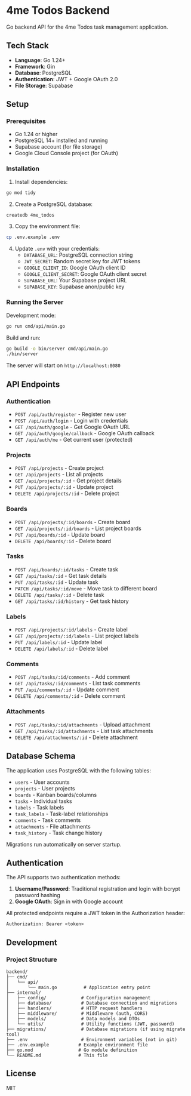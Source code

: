 # 4me Todos Backend

Go backend API for the 4me Todos task management application.

## Tech Stack

- **Language**: Go 1.24+
- **Framework**: Gin
- **Database**: PostgreSQL
- **Authentication**: JWT + Google OAuth 2.0
- **File Storage**: Supabase

## Setup

### Prerequisites

- Go 1.24 or higher
- PostgreSQL 14+ installed and running
- Supabase account (for file storage)
- Google Cloud Console project (for OAuth)

### Installation

1. Install dependencies:
```bash
go mod tidy
```

2. Create a PostgreSQL database:
```bash
createdb 4me_todos
```

3. Copy the environment file:
```bash
cp .env.example .env
```

4. Update `.env` with your credentials:
   - `DATABASE_URL`: PostgreSQL connection string
   - `JWT_SECRET`: Random secret key for JWT tokens
   - `GOOGLE_CLIENT_ID`: Google OAuth client ID
   - `GOOGLE_CLIENT_SECRET`: Google OAuth client secret
   - `SUPABASE_URL`: Your Supabase project URL
   - `SUPABASE_KEY`: Supabase anon/public key

### Running the Server

Development mode:
```bash
go run cmd/api/main.go
```

Build and run:
```bash
go build -o bin/server cmd/api/main.go
./bin/server
```

The server will start on `http://localhost:8080`

## API Endpoints

### Authentication

- `POST /api/auth/register` - Register new user
- `POST /api/auth/login` - Login with credentials
- `GET /api/auth/google` - Get Google OAuth URL
- `GET /api/auth/google/callback` - Google OAuth callback
- `GET /api/auth/me` - Get current user (protected)

### Projects

- `POST /api/projects` - Create project
- `GET /api/projects` - List all projects
- `GET /api/projects/:id` - Get project details
- `PUT /api/projects/:id` - Update project
- `DELETE /api/projects/:id` - Delete project

### Boards

- `POST /api/projects/:id/boards` - Create board
- `GET /api/projects/:id/boards` - List project boards
- `PUT /api/boards/:id` - Update board
- `DELETE /api/boards/:id` - Delete board

### Tasks

- `POST /api/boards/:id/tasks` - Create task
- `GET /api/tasks/:id` - Get task details
- `PUT /api/tasks/:id` - Update task
- `PATCH /api/tasks/:id/move` - Move task to different board
- `DELETE /api/tasks/:id` - Delete task
- `GET /api/tasks/:id/history` - Get task history

### Labels

- `POST /api/projects/:id/labels` - Create label
- `GET /api/projects/:id/labels` - List project labels
- `PUT /api/labels/:id` - Update label
- `DELETE /api/labels/:id` - Delete label

### Comments

- `POST /api/tasks/:id/comments` - Add comment
- `GET /api/tasks/:id/comments` - List task comments
- `PUT /api/comments/:id` - Update comment
- `DELETE /api/comments/:id` - Delete comment

### Attachments

- `POST /api/tasks/:id/attachments` - Upload attachment
- `GET /api/tasks/:id/attachments` - List task attachments
- `DELETE /api/attachments/:id` - Delete attachment

## Database Schema

The application uses PostgreSQL with the following tables:

- `users` - User accounts
- `projects` - User projects
- `boards` - Kanban boards/columns
- `tasks` - Individual tasks
- `labels` - Task labels
- `task_labels` - Task-label relationships
- `comments` - Task comments
- `attachments` - File attachments
- `task_history` - Task change history

Migrations run automatically on server startup.

## Authentication

The API supports two authentication methods:

1. **Username/Password**: Traditional registration and login with bcrypt password hashing
2. **Google OAuth**: Sign in with Google account

All protected endpoints require a JWT token in the Authorization header:
```
Authorization: Bearer <token>
```

## Development

### Project Structure

```
backend/
├── cmd/
│   └── api/
│       └── main.go          # Application entry point
├── internal/
│   ├── config/             # Configuration management
│   ├── database/           # Database connection and migrations
│   ├── handlers/           # HTTP request handlers
│   ├── middleware/         # Middleware (auth, CORS)
│   ├── models/             # Data models and DTOs
│   └── utils/              # Utility functions (JWT, password)
├── migrations/             # Database migrations (if using migrate tool)
├── .env                    # Environment variables (not in git)
├── .env.example           # Example environment file
├── go.mod                 # Go module definition
└── README.md              # This file
```

## License

MIT

